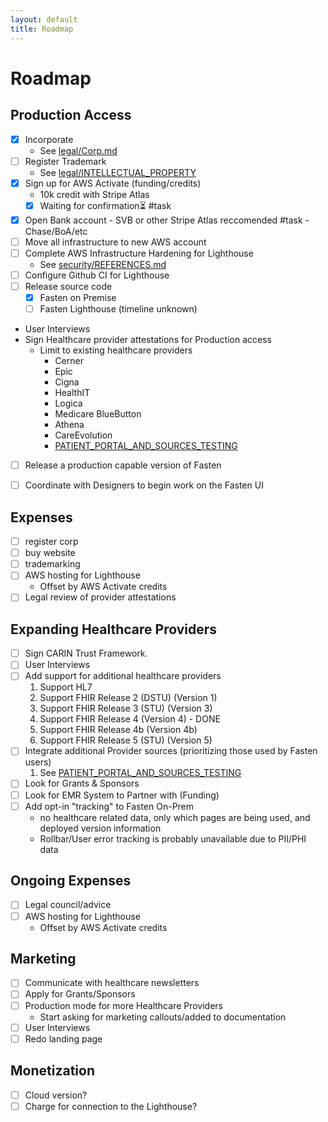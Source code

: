 ```yaml
---
layout: default
title: Roadmap
---
```


# Roadmap


## Production Access

- [x] Incorporate 
	- See [legal/Corp.md](./legal/Corp.md)
- [ ] Register Trademark
	- See [legal/INTELLECTUAL_PROPERTY](legal/INTELLECTUAL_PROPERTY.md)
- [x] Sign up for AWS Activate (funding/credits)
	- 10k credit with Stripe Atlas
	- [x] Waiting for confirmation⏳  #task
- [x] Open Bank account
		- SVB or other Stripe Atlas reccomended #task
		- Chase/BoA/etc
- [ ] Move all infrastructure to new AWS account
- [ ] Complete AWS Infrastructure Hardening for Lighthouse
	- See [security/REFERENCES.md](security/REFERENCES.md)
- [ ] Configure Github CI for Lighthouse
- [ ] Release source code
	- [x] Fasten on Premise
	- [ ] Fasten Lighthouse (timeline unknown)
- User Interviews
- Sign Healthcare provider attestations for Production access
	- Limit to existing healthcare providers
		- Cerner
		- Epic
		- Cigna
		- HealthIT
		- Logica
		- Medicare BlueButton
		- Athena
		- CareEvolution
		- [PATIENT_PORTAL_AND_SOURCES_TESTING](providers/PATIENT_PORTAL_AND_SOURCES_TESTING.md)
- [ ] Release a production capable version of Fasten
- [ ] Coordinate with Designers to begin work on the Fasten UI


## Expenses
- [ ] register corp
- [ ] buy website
- [ ] trademarking
- [ ] AWS hosting for Lighthouse
	- Offset by AWS Activate credits
- [ ] Legal review of provider attestations

## Expanding Healthcare Providers

- [ ] Sign CARIN Trust Framework. 
- [ ] User Interviews 
- [ ] Add support for additional healthcare providers
	1. Support HL7
	2. Support FHIR Release 2 (DSTU) (Version 1)
	3. Support FHIR Release 3 (STU) (Version 3)
	4. Support FHIR Release 4 (Version 4) - DONE
	5. Support FHIR Release 4b (Version 4b)
	6. Support FHIR Release 5 (STU) (Version 5)
- [ ] Integrate additional Provider sources (prioritizing those used by Fasten users)
	1. See [PATIENT_PORTAL_AND_SOURCES_TESTING](providers/PATIENT_PORTAL_AND_SOURCES_TESTING.md)
- [ ] Look for Grants & Sponsors
- [ ] Look for EMR System to Partner with (Funding)
- [ ] Add opt-in "tracking" to Fasten On-Prem
	- no healthcare related data, only which pages are being used, and deployed version information
	- Rollbar/User error tracking is probably unavailable due to PII/PHI data


## Ongoing Expenses
- [ ] Legal council/advice
- [ ] AWS hosting for Lighthouse
	- Offset by AWS Activate credits


## Marketing 
- [ ] Communicate with healthcare newsletters
- [ ] Apply for Grants/Sponsors
- [ ] Production mode for more Healthcare Providers
	- Start asking for marketing callouts/added to documentation
- [ ] User Interviews
- [ ] Redo landing page

## Monetization
- [ ] Cloud version?
- [ ] Charge for connection to the Lighthouse?
